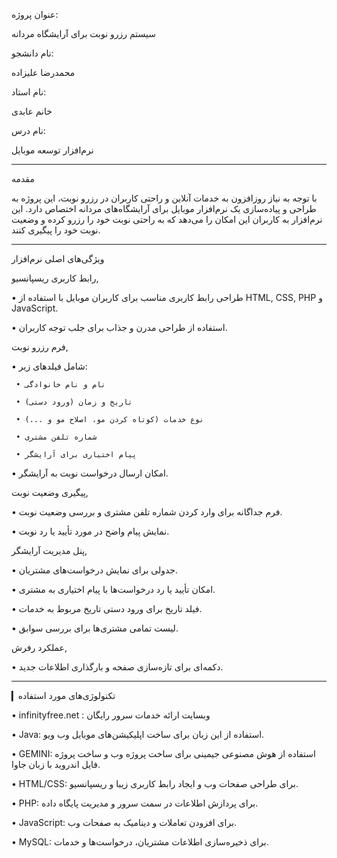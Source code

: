 

عنوان پروژه:

سیستم رزرو نوبت برای آرایشگاه مردانه

نام دانشجو:

محمدرضا علیزاده

نام استاد:

خانم عابدی

نام درس:

نرم‌افزار توسعه موبایل

---

مقدمه

با توجه به نیاز روزافزون به خدمات آنلاین و راحتی کاربران در رزرو نوبت، این پروژه به طراحی و پیاده‌سازی یک نرم‌افزار موبایل برای آرایشگاه‌های مردانه اختصاص دارد. این نرم‌افزار به کاربران این امکان را می‌دهد که به راحتی نوبت خود را رزرو کرده و وضعیت نوبت خود را پیگیری کنند.

---

ویژگی‌های اصلی نرم‌افزار

رابط کاربری ریسپانسیو,

   • طراحی رابط کاربری مناسب برای کاربران موبایل با استفاده از HTML, CSS, PHP و JavaScript.

   • استفاده از طراحی مدرن و جذاب برای جلب توجه کاربران.

فرم رزرو نوبت,

   • شامل فیلدهای زیر:

     • نام و نام خانوادگی

     • تاریخ و زمان (ورود دستی)

     • نوع خدمات (کوتاه کردن مو، اصلاح مو و ...)

     • شماره تلفن مشتری

     • پیام اختیاری برای آرایشگر

   • امکان ارسال درخواست نوبت به آرایشگر.

پیگیری وضعیت نوبت,

   • فرم جداگانه برای وارد کردن شماره تلفن مشتری و بررسی وضعیت نوبت.

   • نمایش پیام واضح در مورد تأیید یا رد نوبت.

پنل مدیریت آرایشگر,

   • جدولی برای نمایش درخواست‌های مشتریان.

   • امکان تأیید یا رد درخواست‌ها با پیام اختیاری به مشتری.

   • فیلد تاریخ برای ورود دستی تاریخ مربوط به خدمات.

   • لیست تمامی مشتری‌ها برای بررسی سوابق.

عملکرد رفرش,

   • دکمه‌ای برای تازه‌سازی صفحه و بارگذاری اطلاعات جدید.

---

▎تکنولوژی‌های مورد استفاده


• infinityfree.net : وبسایت ارائه خدمات سرور رایگان

• Java: استفاده از این زبان برای ساخت اپلیکیشن‌های موبایل  وب ویو.

• GEMINI: استفاده از هوش مصنوعی جیمینی برای ساخت پروژه وب و ساخت پروژه فایل اندروید با زبان جاوا.

• HTML/CSS: برای طراحی صفحات وب و ایجاد رابط کاربری زیبا و ریسپانسیو.

• PHP: برای پردازش اطلاعات در سمت سرور و مدیریت پایگاه داده.

• JavaScript: برای افزودن تعاملات و دینامیک به صفحات وب.

• MySQL: برای ذخیره‌سازی اطلاعات مشتریان، درخواست‌ها و خدمات.
